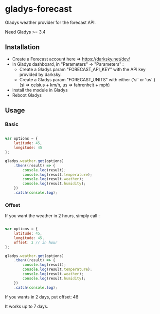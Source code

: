 gladys-forecast
=======================

Gladys weather provider for the forecast API.

Need Gladys >= 3.4

## Installation

- Create a Forecast account here => https://darksky.net/dev/
- In Gladys dashboard, in "Parameters" => "Parameters" :
    - Create a Gladys param "FORECAST_API_KEY" with the API key provided by darksky.
    - Create a Gladys param "FORECAST_UNITS" with either ('si' or 'us' ) (si => celsius + km/h, us => fahrenheit + mph)
- Install the module in Gladys
- Reboot Gladys

## Usage

### Basic

```javascript

var options = {
    latitude: 45,
    longitude: 45
};

gladys.weather.get(options)
    .then((result) => {
        console.log(result);
        console.log(result.temperature);
        console.log(result.weather);
        console.log(result.humidity);
    })
    .catch(console.log);
```

### Offset

If you want the weather in 2 hours, simply call :

```javascript

var options = {
    latitude: 45,
    longitude: 45,
    offset: 2 // in hour
};

gladys.weather.get(options)
    .then((result) => {
        console.log(result);
        console.log(result.temperature);
        console.log(result.weather);
        console.log(result.humidity);
    })
    .catch(console.log);
```

If you wants in 2 days, put offset: 48

It works up to 7 days.
